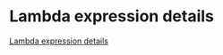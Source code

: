 # Lambda expression details
[Lambda expression details](https://aiwithcloud.com/2022/09/16/lambda_expression_details/)